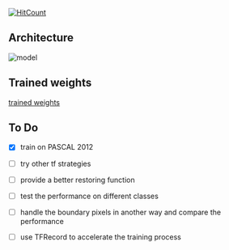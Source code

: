 [![HitCount](http://hits.dwyl.io/srihari-humbarwadi/https://githubcom/srihari-humbarwadi/DeepLabV3_Plus-Tensorflow20.svg)](http://hits.dwyl.io/srihari-humbarwadi/https://githubcom/srihari-humbarwadi/DeepLabV3_Plus-Tensorflow20)


## Architecture
![model](deeplabv3plus.png)

## Trained weights
[trained weights](https://drive.google.com/open?id=1wRXyIGUVRws3BJHX-UrNDSZGDzUzgVMx)


## To Do
- [x] train on PASCAL 2012 
- [ ] try other tf strategies
- [ ] provide a better restoring function
- [ ] test the performance on different classes
- [ ] handle the boundary pixels in another way and compare the performance
- [ ] use TFRecord to accelerate the training process


